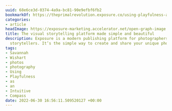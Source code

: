 ```yaml
---
uuid: 68e6ce3d-0374-4a9a-bc81-90e9efbf6fb2
bookmarkOf: https://theprimalrevolution.exposure.co/using-playfulness-as-an-intuitive-compass
categories:
- article
headImage: https://exposure-marketing.accelerator.net/open-graph-image.png
title: The visual storytelling platform made simple and beautiful
description: Exposure is a modern publishing platform for photographers and visual
  storytellers. It’s the simple way to create and share your unique photo stories.
tags:
- Savannah
- Wishart
- photos
- photography
- Using
- Playfulness
- as
- an
- Intuitive
- Compass
date: 2022-06-30 16:56:11.509520127 +00:00
---
```


